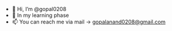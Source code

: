 - 👋 Hi, I’m @gopal0208
- 🌱 In my learning phase
- 📫 You can reach me via mail -> gopalanand0208@gmail.com

<!---
gopal0208/gopal0208 is a ✨ special ✨ repository because its `README.md` (this file) appears on your GitHub profile.
You can click the Preview link to take a look at your changes.
--->

